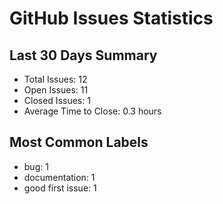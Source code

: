 # GitHub Issues Statistics

## Last 30 Days Summary
- Total Issues: 12
- Open Issues: 11
- Closed Issues: 1
- Average Time to Close: 0.3 hours

## Most Common Labels
- bug: 1
- documentation: 1
- good first issue: 1
